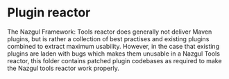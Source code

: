 # Plugin reactor

The Nazgul Framework: Tools reactor does generally not deliver Maven plugins, but is rather a collection of best
practises and existing plugins combined to extract maximum usability. However, in the case that existing plugins
are laden with bugs which makes them unusable in a Nazgul Tools reactor, this folder contains patched plugin codebases
as required to make the Nazgul tools reactor work properly.